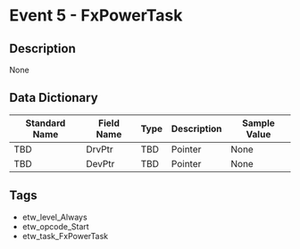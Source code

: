 # Event 5 - FxPowerTask

## Description
None

## Data Dictionary
|Standard Name|Field Name|Type|Description|Sample Value|
|---|---|---|---|---|
|TBD|DrvPtr|TBD|Pointer|None|None|
|TBD|DevPtr|TBD|Pointer|None|None|

## Tags
* etw_level_Always
* etw_opcode_Start
* etw_task_FxPowerTask